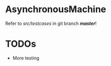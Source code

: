 # AsynchronousMachine

Refer to *src/testcases* in git branch ***master***!

# TODOs

* More testing



